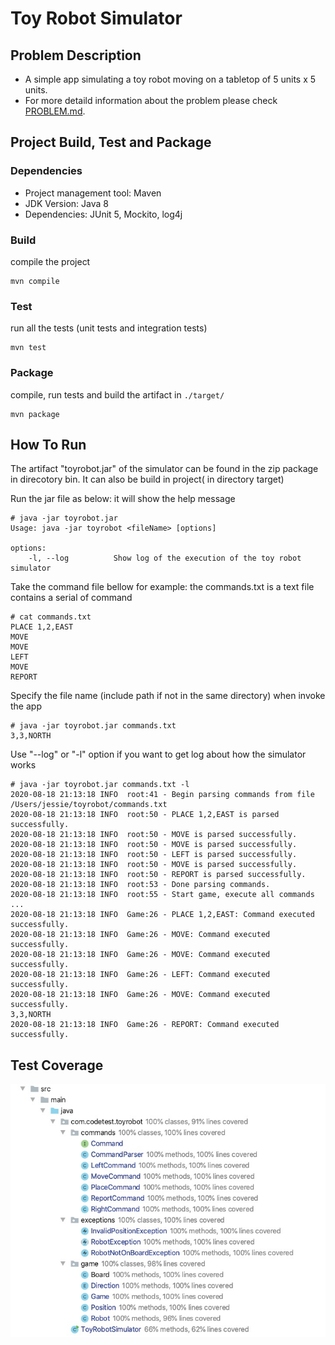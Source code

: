 Toy Robot Simulator
===================

Problem Description
-----------
- A simple app simulating a toy robot moving on a tabletop of 5 units x 5 units.
- For more detaild information about the problem please check [PROBLEM.md](https://github.com/nkanyang/java/blob/master/toyrobot/PROBLEM.md).


Project Build, Test and Package
-----------
### Dependencies

- Project management tool: Maven
- JDK Version: Java 8
- Dependencies: JUnit 5, Mockito, log4j

### Build
compile the project
```
mvn compile
```

### Test
run all the tests (unit tests and integration tests)
```
mvn test
```

### Package
compile, run tests and build the artifact in ```./target/ ```
```
mvn package
```

How To Run
-----------
The artifact "toyrobot.jar" of the simulator can be found in the zip package in direcotory bin. It can also be build in project( in directory target)

Run the jar file as below: it will show the help message

```
# java -jar toyrobot.jar 
Usage: java -jar toyrobot <fileName> [options]

options: 
    -l, --log          Show log of the execution of the toy robot simulator
```
  

Take the command file bellow for example: the commands.txt is a text file contains a serial of command
  ```
# cat commands.txt 
PLACE 1,2,EAST
MOVE
MOVE
LEFT
MOVE
REPORT
```

Specify the file name (include path if not in the same directory) when invoke the app
```
# java -jar toyrobot.jar commands.txt        
3,3,NORTH
```
  
Use "--log" or "-l" option if you want to get log about how the simulator works
```
# java -jar toyrobot.jar commands.txt -l
2020-08-18 21:13:18 INFO  root:41 - Begin parsing commands from file /Users/jessie/toyrobot/commands.txt
2020-08-18 21:13:18 INFO  root:50 - PLACE 1,2,EAST is parsed successfully.
2020-08-18 21:13:18 INFO  root:50 - MOVE is parsed successfully.
2020-08-18 21:13:18 INFO  root:50 - MOVE is parsed successfully.
2020-08-18 21:13:18 INFO  root:50 - LEFT is parsed successfully.
2020-08-18 21:13:18 INFO  root:50 - MOVE is parsed successfully.
2020-08-18 21:13:18 INFO  root:50 - REPORT is parsed successfully.
2020-08-18 21:13:18 INFO  root:53 - Done parsing commands.
2020-08-18 21:13:18 INFO  root:55 - Start game, execute all commands ...
2020-08-18 21:13:18 INFO  Game:26 - PLACE 1,2,EAST: Command executed successfully.
2020-08-18 21:13:18 INFO  Game:26 - MOVE: Command executed successfully.
2020-08-18 21:13:18 INFO  Game:26 - MOVE: Command executed successfully.
2020-08-18 21:13:18 INFO  Game:26 - LEFT: Command executed successfully.
2020-08-18 21:13:18 INFO  Game:26 - MOVE: Command executed successfully.
3,3,NORTH
2020-08-18 21:13:18 INFO  Game:26 - REPORT: Command executed successfully.
```

Test Coverage
-----------

![Test Coverage](https://github.com/nkanyang/java/blob/master/toyrobot/image/testCoverage.jpg)


